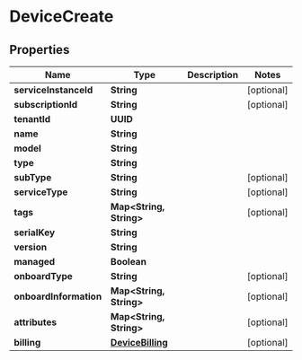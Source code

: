 

# DeviceCreate


## Properties

Name | Type | Description | Notes
------------ | ------------- | ------------- | -------------
**serviceInstanceId** | **String** |  |  [optional]
**subscriptionId** | **String** |  |  [optional]
**tenantId** | **UUID** |  | 
**name** | **String** |  | 
**model** | **String** |  | 
**type** | **String** |  | 
**subType** | **String** |  |  [optional]
**serviceType** | **String** |  |  [optional]
**tags** | **Map&lt;String, String&gt;** |  |  [optional]
**serialKey** | **String** |  | 
**version** | **String** |  | 
**managed** | **Boolean** |  | 
**onboardType** | **String** |  |  [optional]
**onboardInformation** | **Map&lt;String, String&gt;** |  |  [optional]
**attributes** | **Map&lt;String, String&gt;** |  |  [optional]
**billing** | [**DeviceBilling**](DeviceBilling.md) |  |  [optional]



